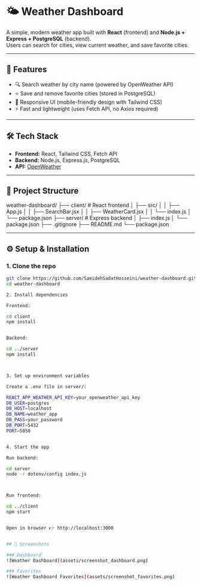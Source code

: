 # 🌤 Weather Dashboard

A simple, modern weather app built with **React** (frontend) and **Node.js + Express + PostgreSQL** (backend).  
Users can search for cities, view current weather, and save favorite cities.

---

## 🚀 Features
- 🔍 Search weather by city name (powered by OpenWeather API)  
- ⭐ Save and remove favorite cities (stored in PostgreSQL)  
- 📱 Responsive UI (mobile-friendly design with Tailwind CSS)  
- ⚡ Fast and lightweight (uses Fetch API, no Axios required)  

---

## 🛠️ Tech Stack
- **Frontend:** React, Tailwind CSS, Fetch API  
- **Backend:** Node.js, Express.js, PostgreSQL  
- **API:** [OpenWeather](https://openweathermap.org/api)  

---

## 📂 Project Structure

weather-dashboard/
├── client/              # React frontend
│   ├── src/
│   │   ├── App.js
│   │   ├── SearchBar.jsx
│   │   ├── WeatherCard.jsx
│   │   └── index.js
│   └── package.json
├── server/              # Express backend
│   ├── index.js
│   └── package.json
├── .gitignore
├── README.md
└── package.json




---

## ⚙️ Setup & Installation

### 1. Clone the repo
```bash
git clone https://github.com/SaeidehSadatHosseini/weather-dashboard.git
cd weather-dashboard

2. Install dependencies

Frontend:

cd client
npm install


Backend:

cd ../server
npm install



3. Set up environment variables

Create a .env file in server/:

REACT_APP_WEATHER_API_KEY=your_openweather_api_key
DB_USER=postgres
DB_HOST=localhost
DB_NAME=weather_app
DB_PASS=your_password
DB_PORT=5432
PORT=5050


4. Start the app

Run backend:

cd server
node -r dotenv/config index.js



Run frontend:

cd ../client
npm start


Open in browser 👉 http://localhost:3000


## 🎨 Screenshots

### Dashboard
![Weather Dashboard](assets/screenshot_dashboard.png)

### Favorites
![Weather Dashboard Favorites](assets/screenshot_favorites.png)

